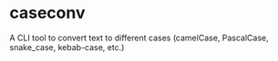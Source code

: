 # caseconv
A CLI tool to convert text to different cases (camelCase, PascalCase, snake_case, kebab-case, etc.)
